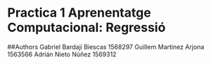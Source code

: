# Practica 1 Aprenentatge Computacional: Regressió

##Authors
Gabriel Bardají Biescas 1568297 
Guillem Martinez Arjona 1563566 
Adrián Nieto Núñez 1569312 

